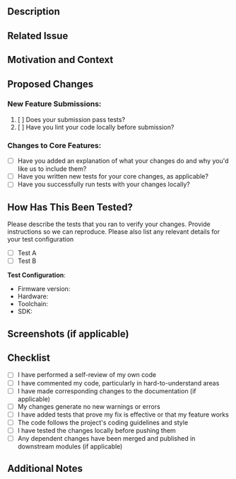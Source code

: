 <!-- You can erase any parts of this template not applicable to your Pull Request. -->
## Description
<!--- Provide a brief description of the changes introduced in this pull request -->

## Related Issue
<!--- This project only accepts pull requests related to open issues -->
<!--- If suggesting a new feature or change, please discuss it in an issue first -->
<!--- If fixing a bug, there should be an issue describing it with steps to reproduce -->
<!--- Please link to the issue here: -->

## Motivation and Context
<!--- Why is this change required? What problem does it solve? -->
<!--- If it fixes an open issue, please link to the issue here. -->


## Proposed Changes
<!--- Describe the changes that were made in this pull request in detail -->

### New Feature Submissions:

1. [ ] Does your submission pass tests?
2. [ ] Have you lint your code locally before submission?

### Changes to Core Features:

* [ ] Have you added an explanation of what your changes do and why you'd like us to include them?
* [ ] Have you written new tests for your core changes, as applicable?
* [ ] Have you successfully run tests with your changes locally?

## How Has This Been Tested?
<!--- Please describe in detail how you tested your changes. -->
<!--- Include details of your testing environment, and the tests you ran to -->
<!--- see how your change affects other areas of the code, etc. -->

Please describe the tests that you ran to verify your changes. Provide instructions so we can reproduce. Please also list any relevant details for your test configuration

- [ ] Test A
- [ ] Test B

**Test Configuration**:
* Firmware version:
* Hardware:
* Toolchain:
* SDK:

## Screenshots (if applicable)
<!--- Add screenshots to demonstrate the changes visually (if applicable) -->

## Checklist
<!--- Mark the relevant checkboxes using "x" to indicate completion -->

- [ ] I have performed a self-review of my own code
- [ ] I have commented my code, particularly in hard-to-understand areas
- [ ] I have made corresponding changes to the documentation (if applicable)
- [ ] My changes generate no new warnings or errors
- [ ] I have added tests that prove my fix is effective or that my feature works
- [ ] The code follows the project's coding guidelines and style
- [ ] I have tested the changes locally before pushing them
- [ ] Any dependent changes have been merged and published in downstream modules (if applicable)

## Additional Notes
<!--- Include any additional information, concerns, or questions here -->
